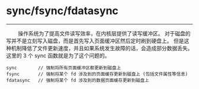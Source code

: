 # sync/fsync/fdatasync
***

&emsp;&emsp;
操作系统为了提高文件读写效率，在内核层提供了读写缓冲区。
对于磁盘的写并不是立刻写入磁盘，而是首先写入页面缓冲区然后定时刷到硬盘上。
但是这种机制降低了文件更新速度，并且如果系统发生故障的话，会造成部分数据丢失。
这里的 3 个 sync 函数就是为了这个问题的。

    sync        // 强制将所有页面缓冲区都更新到磁盘上
    fsync       // 强制将某个 fd 涉及到的页面缓存更新到磁盘上 (包括文件属性等信息)
    fdatasync   // 强制将某个 fd 涉及到的数据页面缓存更新到磁盘上